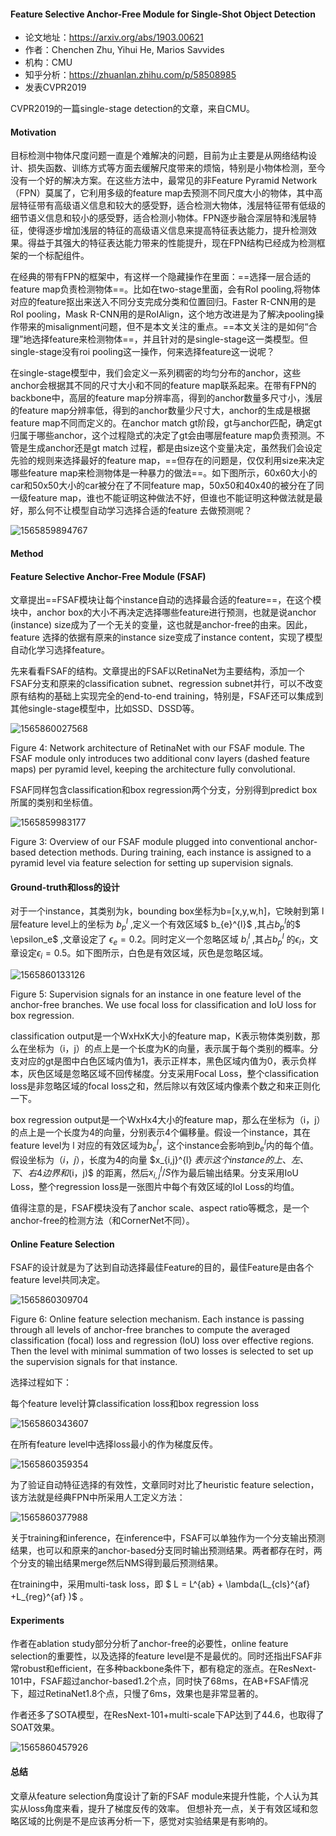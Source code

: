 #### Feature Selective Anchor-Free Module for Single-Shot Object Detection
- 论文地址：https://arxiv.org/abs/1903.00621
- 作者：Chenchen Zhu, Yihui He, Marios Savvides
- 机构：CMU
- 知乎分析：https://zhuanlan.zhihu.com/p/58508985
- 发表CVPR2019

CVPR2019的一篇single-stage detection的文章，来自CMU。

#### Motivation

目标检测中物体尺度问题一直是个难解决的问题，目前为止主要是从网络结构设计、损失函数、训练方式等方面去缓解尺度带来的烦恼，特别是小物体检测，至今没有一个好的解决方案。在这些方法中，最常见的非Feature Pyramid Network（FPN）莫属了，它利用多级的feature map去预测不同尺度大小的物体，其中高层特征带有高级语义信息和较大的感受野，适合检测大物体，浅层特征带有低级的细节语义信息和较小的感受野，适合检测小物体。FPN逐步融合深层特和浅层特征，使得逐步增加浅层的特征的高级语义信息来提高特征表达能力，提升检测效果。得益于其强大的特征表达能力带来的性能提升，现在FPN结构已经成为检测框架的一个标配组件。

在经典的带有FPN的框架中，有这样一个隐藏操作在里面：==选择一层合适的feature map负责检测物体==。比如在two-stage里面，会有RoI pooling,将物体对应的feature抠出来送入不同分支完成分类和位置回归。Faster R-CNN用的是RoI pooling，Mask R-CNN用的是RoIAlign，这个地方改进是为了解决pooling操作带来的misalignment问题，但不是本文关注的重点。==本文关注的是如何“合理”地选择feature来检测物体==，并且针对的是single-stage这一类模型。但single-stage没有roi pooling这一操作，何来选择feature这一说呢？

在single-stage模型中，我们会定义一系列稠密的均匀分布的anchor，这些anchor会根据其不同的尺寸大小和不同的feature map联系起来。在带有FPN的backbone中，高层的feature map分辨率高，得到的anchor数量多尺寸小，浅层的feature map分辨率低，得到的anchor数量少尺寸大，anchor的生成是根据feature map不同而定义的。在anchor match gt阶段，gt与anchor匹配，确定gt归属于哪些anchor，这个过程隐式的决定了gt会由哪层feature map负责预测。不管是生成anchor还是gt match 过程，都是由size这个变量决定，虽然我们会设定先验的规则来选择最好的feature map，==但存在的问题是，仅仅利用size来决定哪些feature map来检测物体是一种暴力的做法==。如下图所示，60x60大小的car和50x50大小的car被分在了不同feature map，50x50和40x40的被分在了同一级feature map，谁也不能证明这种做法不好，但谁也不能证明这种做法就是最好，那么何不让模型自动学习选择合适的feature 去做预测呢？

![1565859894767](C:\Users\j00496872\Desktop\Notes\raw_images\1565860420453.png)

#### Method

#### Feature Selective Anchor-Free Module (FSAF)

文章提出==FSAF模块让每个instance自动的选择最合适的feature==，在这个模块中，anchor box的大小不再决定选择哪些feature进行预测，也就是说anchor (instance) size成为了一个无关的变量，这也就是anchor-free的由来。因此，feature 选择的依据有原来的instance size变成了instance content，实现了模型自动化学习选择feature。

先来看看FSAF的结构。文章提出的FSAF以RetinaNet为主要结构，添加一个FSAF分支和原来的classification subnet、regression subnet并行，可以不改变原有结构的基础上实现完全的end-to-end training，特别是，FSAF还可以集成到其他single-stage模型中，比如SSD、DSSD等。

![1565860027568](C:\Users\j00496872\Desktop\Notes\raw_images\1565860027568.png)

Figure 4: Network architecture of RetinaNet with our FSAF module. The FSAF module only introduces two additional conv layers (dashed feature maps) per pyramid level, keeping the architecture fully convolutional.

FSAF同样包含classification和box regression两个分支，分别得到predict box所属的类别和坐标值。

![1565859983177](C:\Users\j00496872\Desktop\Notes\raw_images\1565859983177.png)

Figure 3: Overview of our FSAF module plugged into conventional anchor-based detection methods. During training, each instance is assigned to a pyramid level via feature selection for setting up supervision signals.

#### Ground-truth和loss的设计

对于一个instance，其类别为k，bounding box坐标为b=[x,y,w,h]，它映射到第 l 层feature level上的坐标为 $b_{p}^{l}$ ,定义一个有效区域$ b_{e}^{l}$ ,其占$b_{p}^{l}$的$ \epsilon_e$ ,文章设定了 $\epsilon_e=0.2$。同时定义一个忽略区域 $b_{i}^{l}$ ,其占$b_{p}^{l}$ 的$\epsilon_i$，文章设定$\epsilon_i=0.5$。如下图所示，白色是有效区域，灰色是忽略区域。

![1565860133126](C:\Users\j00496872\Desktop\Notes\raw_images\1565860263662.png)

Figure 5: Supervision signals for an instance in one feature level of the anchor-free branches. We use focal loss for classification and IoU loss for box regression.

classification output是一个WxHxK大小的feature map，K表示物体类别数，那么在坐标为（i，j）的点上是一个长度为K的向量，表示属于每个类别的概率。分支对应的gt是图中白色区域内值为1，表示正样本，黑色区域内值为0，表示负样本，灰色区域是忽略区域不回传梯度。分支采用Focal Loss，整个classification loss是非忽略区域的focal loss之和，然后除以有效区域内像素个数之和来正则化一下。

box regression output是一个WxHx4大小的feature map，那么在坐标为（i，j）的点上是一个长度为4的向量，分别表示4个偏移量。假设一个instance，其在feature level为 l 对应的有效区域为$b_{e}^{l}$，这个instance会影响到$b_{e}^{l}$内的每个值。假设坐标为$（i，j）$，长度为4的向量 $x_{i,j}^{l} $表示这个instance的上、左、下、右4边界和$(i，j)$ 的距离，然后$x_{i,j}^{l}/S$作为最后输出结果。分支采用IoU Loss，整个regression loss是一张图片中每个有效区域的IoI Loss的均值。

值得注意的是，FSAF模块没有了anchor scale、aspect ratio等概念，是一个anchor-free的检测方法（和CornerNet不同）。

#### Online Feature Selection

FSAF的设计就是为了达到自动选择最佳Feature的目的，最佳Feature是由各个feature level共同决定。

![1565860309704](C:\Users\j00496872\Desktop\Notes\raw_images\1565860309704.png)

Figure 6: Online feature selection mechanism. Each instance is passing through all levels of anchor-free branches to compute the averaged classification (focal) loss and regression (IoU) loss over effective regions. Then the level with minimal summation of two losses is selected to set up the supervision signals for that instance.

选择过程如下：

每个feature level计算classification loss和box regression loss

![1565860343607](C:\Users\j00496872\Desktop\Notes\raw_images\1565860343607.png)

在所有feature level中选择loss最小的作为梯度反传。

![1565860359354](C:\Users\j00496872\Desktop\Notes\raw_images\1565860359354.png)

为了验证自动特征选择的有效性，文章同时对比了heuristic feature selection，该方法就是经典FPN中所采用人工定义方法：

![1565860377988](C:\Users\j00496872\Desktop\Notes\raw_images\1565860377988.png)

关于training和inference，在inference中，FSAF可以单独作为一个分支输出预测结果，也可以和原来的anchor-based分支同时输出预测结果。两者都存在时，两个分支的输出结果merge然后NMS得到最后预测结果。

在training中，采用multi-task loss，即 $ L = L^{ab} + \lambda(L_{cls}^{af} +L_{reg}^{af} )$ 。

#### Experiments
作者在ablation study部分分析了anchor-free的必要性，online feature selection的重要性，以及选择的feature level是不是最优的。同时还指出FSAF非常robust和efficient，在多种backbone条件下，都有稳定的涨点。在ResNext-101中，FSAF超过anchor-based1.2个点，同时快了68ms，在AB+FSAF情况下，超过RetinaNet1.8个点，只慢了6ms，效果也是非常显著的。

作者还多了SOTA模型，在ResNext-101+multi-scale下AP达到了44.6，也取得了SOAT效果。

![1565860457926](C:\Users\j00496872\Desktop\Notes\raw_images\1565860457926.png)

#### 总结
文章从feature selection角度设计了新的FSAF module来提升性能，个人认为其实从loss角度来看，提升了梯度反传的效率。 但想补充一点，关于有效区域和忽略区域的比例是不是应该再分析一下，感觉对实验结果是有影响的。
